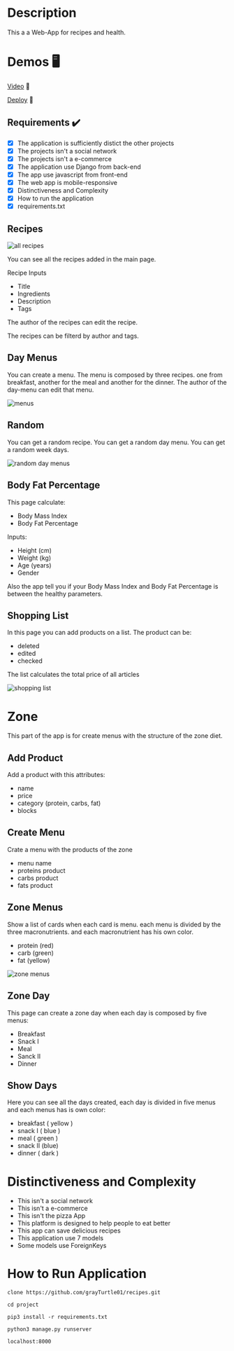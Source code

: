 # Description
This a a Web-App for recipes and health.

# Demos 🖥️
[Video](https://youtu.be/N4PpFCtuhiA) 🎥

[Deploy](https://zone-recipes.herokuapp.com/) 🚀


## Requirements ✔️
- [x] The application is sufficiently distict the other projects
- [x] The projects isn't a social network
- [x] The projects isn't a e-commerce
- [x] The application use Django from back-end
- [x] The app use javascript from front-end
- [x] The web app is mobile-responsive
- [x] Distinctiveness and Complexity
- [x] How to run the application
- [x] requirements.txt

## Recipes
![all recipes](https://res.cloudinary.com/dqxtoises/image/upload/v1640382187/recipes_jnxvnq.png)

You can see all the recipes added in the main page.

Recipe Inputs
- Title
- Ingredients
- Description
- Tags

The author of the recipes can edit the 
recipe.

The recipes can be filterd by author and tags.


## Day Menus
You can create a menu. The menu is composed
by  three recipes. one from breakfast, another 
for the meal and another for the dinner.
The author of the day-menu can edit that menu.

![menus](https://res.cloudinary.com/dqxtoises/image/upload/v1640382414/menus_kmskjv.png)

## Random
You can get a random recipe.
You can get a random day menu.
You can get a random week days.

![random day menus](https://res.cloudinary.com/dqxtoises/image/upload/v1640382656/random_day_giw8cx.png)

## Body Fat Percentage
This page calculate:
  - Body Mass Index
  - Body Fat Percentage

Inputs:
  - Height (cm)
  - Weight (kg)
  - Age (years)
  - Gender 

Also the app tell you if your Body Mass Index and Body Fat Percentage is between the 
healthy parameters.

## Shopping List
In this page you can add products on a list.
The product can be:
  - deleted
  - edited
  - checked

The list calculates the total price of all
articles

![shopping list](https://res.cloudinary.com/dqxtoises/image/upload/v1640383070/shopping_list_ywdcaf.png)

# Zone
This part of the app is for create menus with
the structure of the zone diet.

## Add Product
Add a product with this attributes:
- name
- price
- category (protein, carbs, fat)
- blocks 

## Create Menu
Crate a menu with the products of the zone
  - menu name
  - proteins product
  - carbs product
  - fats product

## Zone Menus
Show a list of cards when each card is menu.
each menu is divided by the three macronutrients.
and each macronutrient has his own color.
  - protein (red)
  - carb (green)
  - fat (yellow)

![zone menus](https://res.cloudinary.com/dqxtoises/image/upload/v1640383264/zone-menus_ouambn.png)

## Zone Day
This page can create a zone day when each day 
is composed by five menus:
  - Breakfast
  - Snack I
  - Meal 
  - Sanck II
  - Dinner

## Show Days
Here you can see all the days created,
each day is divided in five menus and each menus
has is own color:
  - breakfast ( yellow )
  - snack I ( blue )
  - meal ( green )
  - snack II (blue)
  - dinner ( dark )

# Distinctiveness and Complexity
  - This isn't a social network
  - This isn't a e-commerce
  - This isn't the pizza App
  - This platform is designed to help people to eat better
  - This app can save delicious recipes
  - This application use 7 models
  - Some models use ForeignKeys

# How to Run Application

`clone https://github.com/grayTurtle01/recipes.git`

`cd project `

`pip3 install -r requirements.txt`

`python3 manage.py runserver`

`localhost:8000`

